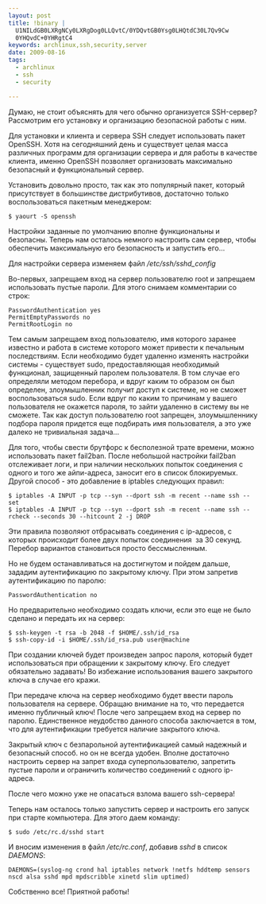 ```yaml
--- 
layout: post
title: !binary |
  U1NILdGB0LXRgNCy0LXRgDog0LLQvtC/0YDQvtGB0Ysg0LHQtdC30L7Qv9Cw
  0YHQvdC+0YHRgtC4
keywords: archlinux,ssh,security,server
date: 2009-08-16
tags:
  - archlinux
  - ssh
  - security

---
```

Думаю, не стоит объяснять для чего обычно организуется SSH-сервер? Рассмотрим его установку и организацию безопасной работы с ним.

Для установки и клиента и сервера SSH следует использовать пакет OpenSSH. Хотя на сегодняшний день и существует целая масса различных программ для организации сервера и для работы в качестве клиента, именно OpenSSH позволяет организовать максимально безопасный и функциональный сервер.

Установить довольно просто, так как это популярный пакет, который присутствует в большинстве дистрибутивов, достаточно только воспользоваться пакетным менеджером:

    $ yaourt -S openssh

Настройки заданные по умолчанию вполне функциональны и безопасны. Теперь нам осталось немного настроить сам сервер, чтобы обеспечить максимальную его безопасность и запустить его...

Для настройки сервера изменяем файл <em>/etc/ssh/sshd_config</em>

Во-первых, запрещаем вход на сервер пользователю root и запрещаем использовать пустые пароли. Для этого снимаем комментарии со строк:

    PasswordAuthentication yes
    PermitEmptyPasswords no
    PermitRootLogin no

Тем самым запрещаем вход пользователю, имя которого заранее известно и работа в системе которого может привести к печальным последствиям. Если необходимо будет удаленно изменять настройки системы - существует sudo, предоставляющая необходимый функционал, защищенный паролем пользователя. В том случае его определяли методом перебора, и вдруг каким то образом он был определен, злоумышленник получит доступ к системе, но не сможет воспользоваться sudo. Если вдруг по каким то причинам у вашего пользователя не окажется пароля, то зайти удаленно в систему вы не сможете. Так как доступ пользователю root запрещен, злоумышленнику подбора пароля придется еще подбирать имя пользователя, а это уже далеко не тривиальная задача...

Для того, чтобы свести брутфорс к бесполезной трате времени, можно использовать пакет fail2ban. После небольшой настройки fail2ban отслеживает логи, и при наличии нескольких попыток соединения с одного и того же айпи-адреса, заносит его в список блокируемых. Другой способ - это добавление в iptables следующих правил:

    $ iptables -A INPUT -p tcp --syn --dport ssh -m recent --name ssh --set
    $ iptables -A INPUT -p tcp --syn --dport ssh -m recent --name ssh --rcheck --seconds 30 --hitcount 2 -j DROP

Эти правила позволяют отбрасывать соединения с ip-адресов, с которых происходит более двух попыток соединения  за 30 секунд. Перебор вариантов становиться просто бессмысленным.

Но не будем останавливаться на достигнутом и пойдем дальше, зададим аутентификацию по закрытому ключу. При этом запретив аутентификацию по паролю:

    PasswordAuthentication no

Но предварительно  необходимо создать ключи, если это еще не было сделано и передать их на сервер:

    $ ssh-keygen -t rsa -b 2048 -f $HOME/.ssh/id_rsa
    $ ssh-copy-id -i $HOME/.ssh/id_rsa.pub user@machine

При создании ключей будет произведен запрос пароля, который будет использоваться при обращении к закрытому ключу. Его следует обязательно задавать! Во избежание использования вашего закрытого ключа в случае его кражи.

При передаче ключа на сервер необходимо будет ввести пароль пользователя на сервере. Обращаю внимание на то, что передается именно публичный ключ! После чего запрещаем вход на сервер по паролю. Единственное неудобство данного способа заключается в том, что для аутентификации требуется наличие закрытого ключа.

Закрытый ключ с безпарольной аутентификацией самый надежный и безопасный способ. но он не всегда удобен. Вполне достаточно настроить сервер на запрет входа суперпользователю, запретить пустые пароли и ограничить количество соединений с одного ip-адреса.

После чего можно уже не опасаться взлома вашего ssh-сервера!

Теперь нам осталось только запустить сервер и настроить его запуск при старте компьютера. Для этого даем команду:

    $ sudo /etc/rc.d/sshd start

И вносим изменения в файл <em>/etc/rc.conf</em>, добавив <em>sshd</em> в список <em>DAEMONS</em>:

    DAEMONS=(syslog-ng crond hal iptables network !netfs hddtemp sensors nscd alsa sshd mpd mpdscribble xinetd slim uptimed)

Собственно все! Приятной работы!
